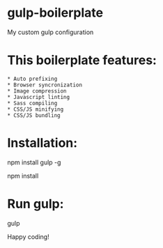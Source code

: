 # gulp-boilerplate
My custom gulp configuration

This boilerplate features:
======

    * Auto prefixing
    * Browser syncronization
    * Image compression
    * Javascript linting
    * Sass compiling
    * CSS/JS minifying
    * CSS/JS bundling


Installation:
======

npm install gulp -g

npm install

Run gulp:
======

gulp

Happy coding!
